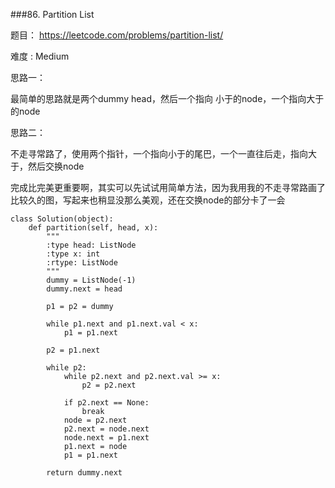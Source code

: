 ###86. Partition List


题目： 
<https://leetcode.com/problems/partition-list/>


难度 : Medium


思路一：


最简单的思路就是两个dummy head，然后一个指向 小于的node，一个指向大于的node


思路二：

不走寻常路了，使用两个指针，一个指向小于的尾巴，一个一直往后走，指向大于，然后交换node

完成比完美更重要啊，其实可以先试试用简单方法，因为我用我的不走寻常路画了比较久的图，写起来也稍显没那么美观，还在交换node的部分卡了一会



```
class Solution(object):
    def partition(self, head, x):
        """
        :type head: ListNode
        :type x: int
        :rtype: ListNode
        """
        dummy = ListNode(-1)
        dummy.next = head

        p1 = p2 = dummy

        while p1.next and p1.next.val < x:
            p1 = p1.next

        p2 = p1.next

        while p2:
            while p2.next and p2.next.val >= x:
                p2 = p2.next

            if p2.next == None:
                break
            node = p2.next
            p2.next = node.next
            node.next = p1.next
            p1.next = node
            p1 = p1.next

        return dummy.next
```